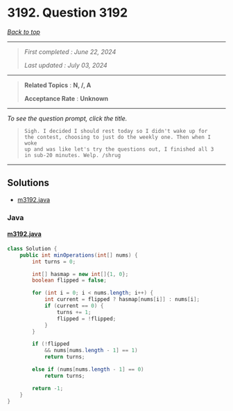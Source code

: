 # 3192. Question 3192

*[Back to top](<../README.md>)*

------

> *First completed : June 22, 2024*
>
> *Last updated : July 03, 2024*


------

> **Related Topics** : **N, /, A**
>
> **Acceptance Rate** : **Unknown**


------

*To see the question prompt, click the title.*

> ```
> Sigh. I decided I should rest today so I didn't wake up for 
> the contest, choosing to just do the weekly one. Then when I woke 
> up and was like let's try the questions out, I finished all 3 
> in sub-20 minutes. Welp. /shrug 
> ```

------

## Solutions

- [m3192.java](<../my-submissions/m3192.java>)
### Java
#### [m3192.java](<../my-submissions/m3192.java>)
```Java
class Solution {
    public int minOperations(int[] nums) {
        int turns = 0;

        int[] hasmap = new int[]{1, 0};
        boolean flipped = false;

        for (int i = 0; i < nums.length; i++) {
            int current = flipped ? hasmap[nums[i]] : nums[i];
            if (current == 0) {
                turns += 1;
                flipped = !flipped;
            }
        }

        if (!flipped
            && nums[nums.length - 1] == 1)
            return turns;

        else if (nums[nums.length - 1] == 0)
            return turns;

        return -1;   
    }
}
```

